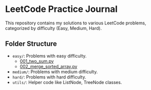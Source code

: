 # LeetCode Practice Journal

This repository contains my solutions to various LeetCode problems, categorized by difficulty (Easy, Medium, Hard).

## Folder Structure
- `easy/`: Problems with easy difficulty.
  - [001_two_sum.py](easy/001_two_sum.py)
  - [002_merge_sorted_array.py](easy/002_merge_sorted_array.py)
- `medium/`: Problems with medium difficulty.
- `hard/`: Problems with hard difficulty.
- `utils/`: Helper code like ListNode, TreeNode classes.



